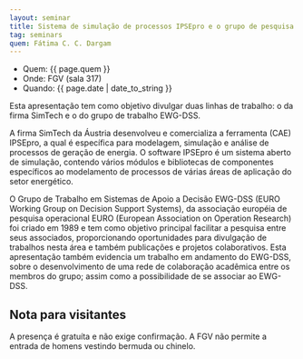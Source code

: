 ```yaml
---
layout: seminar
title: Sistema de simulação de processos IPSEpro e o grupo de pesquisa e estudos em sistemas de apoio à decisão EWG-DSS/EURO
tag: seminars
quem: Fátima C. C. Dargam 
---
```


- Quem: {{ page.quem }}
- Onde:  FGV (sala 317)
- Quando: {{ page.date | date_to_string }}

Esta apresentação tem como objetivo divulgar duas linhas de trabalho: o
da firma SimTech e o do grupo de trabalho EWG-DSS. 

A firma SimTech da Áustria desenvolveu e comercializa a ferramenta
(CAE) IPSEpro, a qual é específica para modelagem, simulação e análise
de processos de geração de energia. O software IPSEpro é um sistema
aberto de simulação, contendo vários módulos e bibliotecas de
componentes específicos ao modelamento de processos de várias áreas de
aplicação do setor energético.

O Grupo de Trabalho em Sistemas de Apoio a Decisão EWG-DSS (EURO
Working Group on Decision Support Systems), da associação européia de
pesquisa operacional EURO (European Association on Operation Research)
foi criado em 1989 e tem como objetivo principal facilitar a pesquisa
entre seus associados, proporcionando oportunidades para divulgação de
trabalhos nesta área e também publicações e projetos
colaborativos. Esta apresentação também evidencia um trabalho em
andamento do EWG-DSS, sobre o desenvolvimento de uma rede de
colaboração acadêmica entre os membros do grupo; assim como a
possibilidade de se associar ao EWG-DSS.


## Nota para visitantes

A presença é gratuíta e não exige confirmação. A FGV não permite a
entrada de homens vestindo bermuda ou chinelo.
